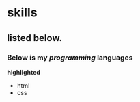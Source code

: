 # skills

## listed below.
### Below is my _programming_ **languages** 
__highlighted__
- html
- css
